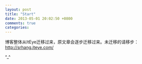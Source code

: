 ```yaml
---
layout: post
title: "Start"
date: 2013-05-01 20:02:50 +0800
comments: true
categories: 
---
```


博客整体从ItEye迁移过来，原文章会逐步迁移过来。未迁移的请移步：<http://srhang.iteye.com/>

^_^